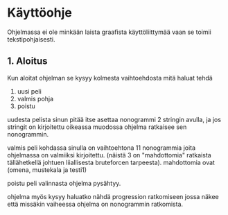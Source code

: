 # Käyttöohje

Ohjelmassa ei ole minkään laista graafista käyttöliittymää vaan se toimii tekstipohjaisesti.

## 1. Aloitus

Kun aloitat ohjelman se kysyy kolmesta vaihtoehdosta mitä haluat tehdä

1. uusi peli
2. valmis pohja
3. poistu

uudesta pelista sinun pitää itse asettaa nonogrammi 2 stringin avulla, ja jos stringit on kirjoitettu oikeassa muodossa ohjelma ratkaisee sen nonogrammin.

valmis peli kohdassa sinulla on vaihtoehtona 11 nonogrammia joita ohjelmassa on valmiiksi kirjoitettu. (näistä 3 on "mahdottomia" ratkaista tällähetkellä johtuen liiallisesta bruteforcen tarpeesta). 
mahdottomia ovat (omena, mustekala ja testi1)

poistu peli valinnasta ohjelma pysähtyy.

ohjelma myös kysyy haluatko nähdä progression ratkomiseen jossa näkee että missäkin vaiheessa ohjelma on nonogrammin ratkomista.
